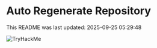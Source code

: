 # Auto Regenerate Repository

This README was last updated: 2025-09-25 05:29:48

 ![TryHackMe](https://tryhackme.com/badge/533634)
